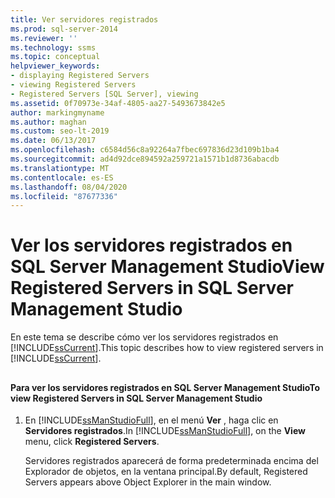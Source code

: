 ```yaml
---
title: Ver servidores registrados
ms.prod: sql-server-2014
ms.reviewer: ''
ms.technology: ssms
ms.topic: conceptual
helpviewer_keywords:
- displaying Registered Servers
- viewing Registered Servers
- Registered Servers [SQL Server], viewing
ms.assetid: 0f70973e-34af-4805-aa27-5493673842e5
author: markingmyname
ms.author: maghan
ms.custom: seo-lt-2019
ms.date: 06/13/2017
ms.openlocfilehash: c6584d56c8a92264a7fbec697836d23d109b1ba4
ms.sourcegitcommit: ad4d92dce894592a259721a1571b1d8736abacdb
ms.translationtype: MT
ms.contentlocale: es-ES
ms.lasthandoff: 08/04/2020
ms.locfileid: "87677336"
---
```

# <a name="view-registered-servers-in-sql-server-management-studio"></a><span data-ttu-id="21b7a-102">Ver los servidores registrados en SQL Server Management Studio</span><span class="sxs-lookup"><span data-stu-id="21b7a-102">View Registered Servers in SQL Server Management Studio</span></span>
  <span data-ttu-id="21b7a-103">En este tema se describe cómo ver los servidores registrados en [!INCLUDE[ssCurrent](../../includes/sscurrent-md.md)].</span><span class="sxs-lookup"><span data-stu-id="21b7a-103">This topic describes how to view registered servers in [!INCLUDE[ssCurrent](../../includes/sscurrent-md.md)].</span></span>  
  
##  <a name="SSMSProcedure"></a>  
  
#### <a name="to-view-registered-servers-in-sql-server-management-studio"></a><span data-ttu-id="21b7a-104">Para ver los servidores registrados en SQL Server Management Studio</span><span class="sxs-lookup"><span data-stu-id="21b7a-104">To view Registered Servers in SQL Server Management Studio</span></span>  
  
1.  <span data-ttu-id="21b7a-105">En [!INCLUDE[ssManStudioFull](../../includes/ssmanstudiofull-md.md)], en el menú **Ver** , haga clic en **Servidores registrados**.</span><span class="sxs-lookup"><span data-stu-id="21b7a-105">In [!INCLUDE[ssManStudioFull](../../includes/ssmanstudiofull-md.md)], on the **View** menu, click **Registered Servers**.</span></span>  
  
     <span data-ttu-id="21b7a-106">Servidores registrados aparecerá de forma predeterminada encima del Explorador de objetos, en la ventana principal.</span><span class="sxs-lookup"><span data-stu-id="21b7a-106">By default, Registered Servers appears above Object Explorer in the main window.</span></span>  
  
  
